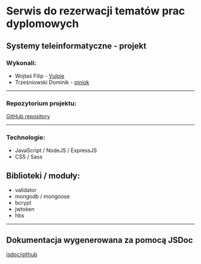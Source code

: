 # Serwis do rezerwacji tematów prac dyplomowych
## Systemy teleinformatyczne - projekt

### Wykonali:
* Wojtaś Filip - <a href="https://github.com/Vulpie">Vulpie</a>
* Trześniowski Dominik - <a href="https://github.com/piniok">piniok</a>

---

### Repozytorium projektu:

<a href="https://github.com/Vulpie/teleinformatyka">GitHub repository</a>

---

### Technologie:
* JavaScript / NodeJS / ExpressJS
* CSS / Sass

## Biblioteki / moduły:
* validator
* mongodb / mongoose
* bcrypt
* jwtoken
* hbs

---

## Dokumentacja wygenerowana za pomocą JSDoc
<a href="https://www.npmjs.com/package/jsdoc">jsdoc/github</a>